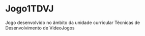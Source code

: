 # Jogo1TDVJ
Jogo desenvolvido no âmbito da unidade curricular Técnicas de Desenvolvimento de VideoJogos
